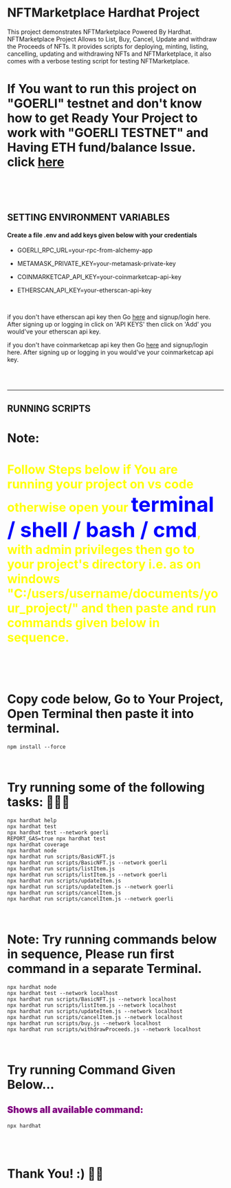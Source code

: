 # NFTMarketplace Hardhat Project

This project demonstrates NFTMarketplace Powered By Hardhat. NFTMarketplace Project Allows to List, Buy, Cancel, Update and withdraw the Proceeds of NFTs. It provides scripts for deploying, minting, listing, cancelling, updating and withdrawing NFTs and NFTMarketplace, it also comes with a verbose testing script for testing NFTMarketplace.

# If You want to run this project on "GOERLI" testnet and don't know how to get Ready Your Project to work with "GOERLI TESTNET" and Having ETH fund/balance Issue. click <a href="https://github.com/theirrationalone/solidity-smart-contract-ethersjs/blob/main/README.md" target="blank">here</a>

<br />
<br />
<br />

## **SETTING ENVIRONMENT VARIABLES**

#### **Create a file .env and add keys given below with your credentials**

-   GOERLI_RPC_URL=your-rpc-from-alchemy-app

-   METAMASK_PRIVATE_KEY=your-metamask-private-key

-   COINMARKETCAP_API_KEY=your-coinmarketcap-api-key

-   ETHERSCAN_API_KEY=your-etherscan-api-key

<br />

if you don't have etherscan api key then Go [here](https://etherscan.io/register) and signup/login here. After signing up or logging in click on 'API KEYS' then click on 'Add' you would've your etherscan api key.

if you don't have coinmarketcap api key then Go [here](https://pro.coinmarketcap.com/signup) and signup/login here. After signing up or logging in you would've your coinmarketcap api key.

<br />
<br />
<hr>

## **RUNNING SCRIPTS**

# **Note**: <h1 style="color: yellow;">Follow Steps below if You are running your project on vs code otherwise open your <span style="color: blue; font-weight: bold; font-size: 48px;">terminal / shell / bash / cmd</span>, with admin privileges then go to your project's directory i.e. as on windows "C:/users/username/documents/your_project/" and then paste and run commands given below in sequence.</h1>

<br />
<br />
<br />

# Copy code below, Go to Your Project, Open Terminal then paste it into terminal.

```shell
npm install --force
```

<br />

# Try running some of the following tasks: 🚀🚀🚀

```shell
npx hardhat help
npx hardhat test
npx hardhat test --network goerli
REPORT_GAS=true npx hardhat test
npx hardhat coverage
npx hardhat node
npx hardhat run scripts/BasicNFT.js
npx hardhat run scripts/BasicNFT.js --network goerli
npx hardhat run scripts/listItem.js
npx hardhat run scripts/listItem.js --network goerli
npx hardhat run scripts/updateItem.js
npx hardhat run scripts/updateItem.js --network goerli
npx hardhat run scripts/cancelItem.js
npx hardhat run scripts/cancelItem.js --network goerli
```

<br />

# **Note**: Try running commands below in sequence, Please run first command in a separate Terminal.

```shell
npx hardhat node
npx hardhat test --network localhost
npx hardhat run scripts/BasicNFT.js --network localhost
npx hardhat run scripts/listItem.js --network localhost
npx hardhat run scripts/updateItem.js --network localhost
npx hardhat run scripts/cancelItem.js --network localhost
npx hardhat run scripts/buy.js --network localhost
npx hardhat run scripts/withdrawProceeds.js --network localhost
```

<br />

# Try running Command Given Below...

## <div style="color: purple; font-weight: bolder;">Shows all available command: </div>

```shell
npx hardhat
```

<br />
<br />


# Thank You! :) 🏴‍☠️